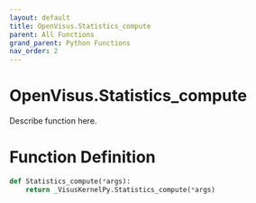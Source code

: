 ```yaml
---
layout: default
title: OpenVisus.Statistics_compute
parent: All Functions
grand_parent: Python Functions
nav_order: 2
---
```


# OpenVisus.Statistics_compute

Describe function here.

# Function Definition

```python
def Statistics_compute(*args):
    return _VisusKernelPy.Statistics_compute(*args)
```